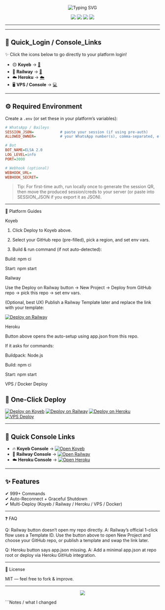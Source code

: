 <!--
  E L S A   2 . 0   –  Server-Grade WhatsApp MD Bot
  Fancy README (2025 Ready)
-->

<p align="center">
  <img src="https://readme-typing-svg.demolab.com?font=Orbitron&weight=700&size=32&duration=2500&pause=1200&color=00E5FF&center=true&vCenter=true&width=1000&lines=ELSA+2.0+-+Server+Grade+WhatsApp+MD+Bot;Deploy+to+Koyeb+%7C+Railway+%7C+Heroku+%7C+VPS;2025+Ready+%7C+Node.js+20%2B" alt="Typing SVG"/>
</p>
<p align="center">
  <img src="https://img.shields.io/badge/License-MIT-2ea44f?style=for-the-badge">
  <img src="https://img.shields.io/badge/Status-2025%20READY-8a2be2?style=for-the-badge">
  <img src="https://img.shields.io/badge/Node.js-%3E%3D%2020.x-3c873a?style=for-the-badge&logo=node.js&logoColor=white">
  <img src="https://img.shields.io/badge/Platform-Server%20Only-444?style=for-the-badge">
</p>

---



---

## 🔑 Quick_Login / Console_Links  

✨ Click the icons below to go directly to your platform login!  

- 🟡 **Koyeb** → [🔑](https://app.koyeb.com/auth/login)  
- 🚂 **Railway** → [🚀](https://railway.app/login)  
- ☁️ **Heroku** → [☁️](https://id.heroku.com/login)  
- 🖥️ **VPS / Console** → [💻](https://your-vps-link-here.com)  

---

## ⚙️ Required Environment

Create a `.env` (or set these in your platform’s variables):

```ini
# WhatsApp / Baileys
SESSION_JSON=            # paste your session (if using pre-auth)
ALLOWED_OWNER=           # your WhatsApp number(s), comma-separated, e.g. 9198XXXXXXXX

# Bot
BOT_NAME=ELSA 2.0
LOG_LEVEL=info
PORT=3000

# Webhook (optional)
WEBHOOK_URL=
WEBHOOK_SECRET=
```

> Tip: For first-time auth, run locally once to generate the session QR, then move the produced session/creds to your server (or paste into SESSION_JSON if you export it as JSON).




---

🧭 Platform Guides

Koyeb

1. Click Deploy to Koyeb above.


2. Select your GitHub repo (pre-filled), pick a region, and set env vars.


3. Build & run command (if not auto-detected):

Build: npm ci

Start: npm start




Railway

Use the Deploy on Railway button → New Project → Deploy from GitHub repo → pick this repo → set env vars.

(Optional, best UX) Publish a Railway Template later and replace the link with your template:

[![Deploy on Railway](https://railway.com/button.svg)](https://railway.com/new/template/YOUR_TEMPLATE_ID)


Heroku

Button above opens the auto-setup using app.json from this repo.

If it asks for commands:

Buildpack: Node.js

Build: npm ci

Start: npm start



VPS / Docker Deploy

## 🚀 One-Click Deploy

[![Deploy on Koyeb](https://img.shields.io/badge/⚡_Deploy_to_Koyeb-FF6F00?style=for-the-badge&logo=koyeb&logoColor=white)](https://app.koyeb.com)
[![Deploy on Railway](https://img.shields.io/badge/🚄_Deploy_to_Railway-7B68EE?style=for-the-badge&logo=railway&logoColor=white)](https://railway.app/dashboard/new)
[![Deploy on Heroku](https://img.shields.io/badge/☁️_Deploy_to_Heroku-6762A6?style=for-the-badge&logo=heroku&logoColor=white)](https://dashboard.heroku.com)
[![VPS Deploy](https://img.shields.io/badge/🖥️_Deploy_on_VPS-0088CC?style=for-the-badge&logo=docker&logoColor=white)](#)

---

## 🔑 Quick Console Links

- 🔥 **Koyeb Console** → [![Open Koyeb](https://img.shields.io/badge/🔗_Open_Koyeb_App-FF6F00?style=flat-square&logo=koyeb&logoColor=white)](https://app.koyeb.com)
- 🚄 **Railway Console** → [![Open Railway](https://img.shields.io/badge/🔗_Railway_Dashboard-7B68EE?style=flat-square&logo=railway&logoColor=white)](https://railway.app/dashboard/new)
- ☁️ **Heroku Console** → [![Open Heroku](https://img.shields.io/badge/🔗_Heroku_Dashboard-6762A6?style=flat-square&logo=heroku&logoColor=white)](https://dashboard.heroku.com)

---

## ✨ Features
✔ 999+ Commands  
✔ Auto-Reconnect + Graceful Shutdown  
✔ Multi-Deploy (Koyeb / Railway / Heroku / VPS / Docker)



---

❓ FAQ

Q: Railway button doesn’t open my repo directly.
A: Railway’s official 1-click flow uses a Template ID. Use the button above to open New Project and choose your GitHub repo, or publish a template and swap the link later.

Q: Heroku button says app.json missing.
A: Add a minimal app.json at repo root or deploy via Heroku GitHub integration.


---

📝 License

MIT — feel free to fork & improve.


---

<p align="center">
  <img src="https://capsule-render.vercel.app/api?type=waving&height=130&color=0:00d4ff,100:7a00ff&text=ELSA%202.0&fontColor=ffffff&fontAlign=50&fontAlignY=35&section=footer" />
</p>
```Notes / what I changed

